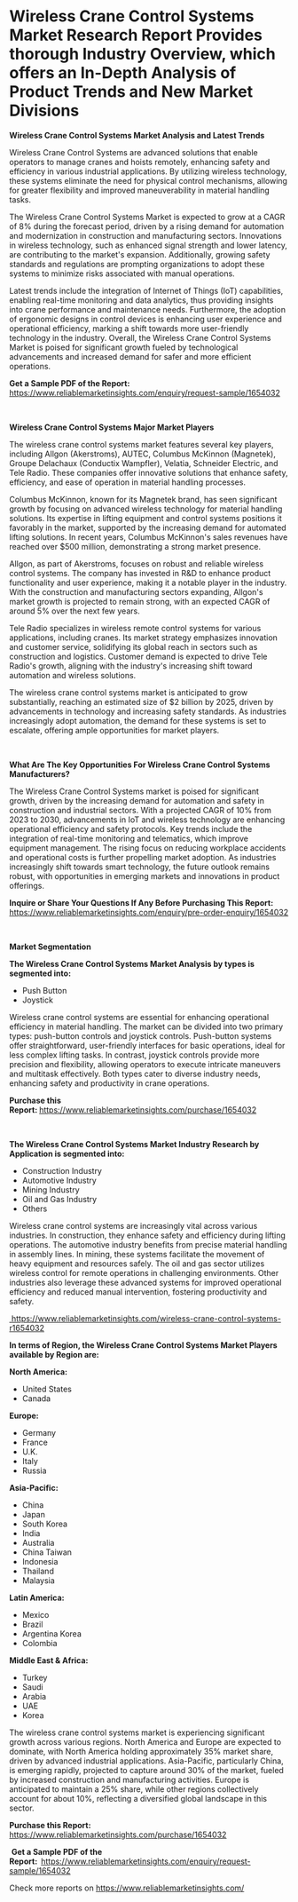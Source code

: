 <p><h1>Wireless Crane Control Systems Market Research Report Provides thorough Industry Overview, which offers an In-Depth Analysis of Product Trends and New Market Divisions</h1></p><p><strong>Wireless Crane Control Systems Market Analysis and Latest Trends</strong></p>
<p><p>Wireless Crane Control Systems are advanced solutions that enable operators to manage cranes and hoists remotely, enhancing safety and efficiency in various industrial applications. By utilizing wireless technology, these systems eliminate the need for physical control mechanisms, allowing for greater flexibility and improved maneuverability in material handling tasks.</p><p>The Wireless Crane Control Systems Market is expected to grow at a CAGR of 8% during the forecast period, driven by a rising demand for automation and modernization in construction and manufacturing sectors. Innovations in wireless technology, such as enhanced signal strength and lower latency, are contributing to the market's expansion. Additionally, growing safety standards and regulations are prompting organizations to adopt these systems to minimize risks associated with manual operations. </p><p>Latest trends include the integration of Internet of Things (IoT) capabilities, enabling real-time monitoring and data analytics, thus providing insights into crane performance and maintenance needs. Furthermore, the adoption of ergonomic designs in control devices is enhancing user experience and operational efficiency, marking a shift towards more user-friendly technology in the industry. Overall, the Wireless Crane Control Systems Market is poised for significant growth fueled by technological advancements and increased demand for safer and more efficient operations.</p></p>
<p><strong>Get a Sample PDF of the Report:&nbsp;</strong> <a href="https://www.reliablemarketinsights.com/enquiry/request-sample/1654032?utm_campaign=2639&utm_medium=2&utm_source=Github&utm_content=ia&utm_term=06032025&utm_id=wireless-crane-control-systems">https://www.reliablemarketinsights.com/enquiry/request-sample/1654032</a></p>
<p>&nbsp;</p>
<p><strong>Wireless Crane Control Systems Major Market Players</strong></p>
<p><p>The wireless crane control systems market features several key players, including Allgon (Akerstroms), AUTEC, Columbus McKinnon (Magnetek), Groupe Delachaux (Conductix Wampfler), Velatia, Schneider Electric, and Tele Radio. These companies offer innovative solutions that enhance safety, efficiency, and ease of operation in material handling processes.</p><p>Columbus McKinnon, known for its Magnetek brand, has seen significant growth by focusing on advanced wireless technology for material handling solutions. Its expertise in lifting equipment and control systems positions it favorably in the market, supported by the increasing demand for automated lifting solutions. In recent years, Columbus McKinnon's sales revenues have reached over $500 million, demonstrating a strong market presence.</p><p>Allgon, as part of Akerstroms, focuses on robust and reliable wireless control systems. The company has invested in R&D to enhance product functionality and user experience, making it a notable player in the industry. With the construction and manufacturing sectors expanding, Allgon's market growth is projected to remain strong, with an expected CAGR of around 5% over the next few years.</p><p>Tele Radio specializes in wireless remote control systems for various applications, including cranes. Its market strategy emphasizes innovation and customer service, solidifying its global reach in sectors such as construction and logistics. Customer demand is expected to drive Tele Radio's growth, aligning with the industry's increasing shift toward automation and wireless solutions.</p><p>The wireless crane control systems market is anticipated to grow substantially, reaching an estimated size of $2 billion by 2025, driven by advancements in technology and increasing safety standards. As industries increasingly adopt automation, the demand for these systems is set to escalate, offering ample opportunities for market players.</p></p>
<p>&nbsp;</p>
<p><strong>What Are The Key Opportunities For Wireless Crane Control Systems Manufacturers?</strong></p>
<p><p>The Wireless Crane Control Systems market is poised for significant growth, driven by the increasing demand for automation and safety in construction and industrial sectors. With a projected CAGR of 10% from 2023 to 2030, advancements in IoT and wireless technology are enhancing operational efficiency and safety protocols. Key trends include the integration of real-time monitoring and telematics, which improve equipment management. The rising focus on reducing workplace accidents and operational costs is further propelling market adoption. As industries increasingly shift towards smart technology, the future outlook remains robust, with opportunities in emerging markets and innovations in product offerings.</p></p>
<p><strong>Inquire or Share Your Questions If Any Before Purchasing This Report:</strong> <a href="https://www.reliablemarketinsights.com/enquiry/pre-order-enquiry/1654032?utm_campaign=2639&utm_medium=2&utm_source=Github&utm_content=ia&utm_term=06032025&utm_id=wireless-crane-control-systems">https://www.reliablemarketinsights.com/enquiry/pre-order-enquiry/1654032</a></p>
<p>&nbsp;</p>
<p><strong>Market Segmentation</strong></p>
<p><strong>The Wireless Crane Control Systems Market Analysis by types is segmented into:</strong></p>
<p><ul><li>Push Button</li><li>Joystick</li></ul></p>
<p><p>Wireless crane control systems are essential for enhancing operational efficiency in material handling. The market can be divided into two primary types: push-button controls and joystick controls. Push-button systems offer straightforward, user-friendly interfaces for basic operations, ideal for less complex lifting tasks. In contrast, joystick controls provide more precision and flexibility, allowing operators to execute intricate maneuvers and multitask effectively. Both types cater to diverse industry needs, enhancing safety and productivity in crane operations.</p></p>
<p><strong>Purchase this Report:&nbsp;</strong><a href="https://www.reliablemarketinsights.com/purchase/1654032?utm_campaign=2639&utm_medium=2&utm_source=Github&utm_content=ia&utm_term=06032025&utm_id=wireless-crane-control-systems">https://www.reliablemarketinsights.com/purchase/1654032</a></p>
<p>&nbsp;</p>
<p><strong>The Wireless Crane Control Systems Market Industry Research by Application is segmented into:</strong></p>
<p><ul><li>Construction Industry</li><li>Automotive Industry</li><li>Mining Industry</li><li>Oil and Gas Industry</li><li>Others</li></ul></p>
<p><p>Wireless crane control systems are increasingly vital across various industries. In construction, they enhance safety and efficiency during lifting operations. The automotive industry benefits from precise material handling in assembly lines. In mining, these systems facilitate the movement of heavy equipment and resources safely. The oil and gas sector utilizes wireless control for remote operations in challenging environments. Other industries also leverage these advanced systems for improved operational efficiency and reduced manual intervention, fostering productivity and safety.</p></p>
<p><a href="https://www.reliablemarketinsights.com/wireless-crane-control-systems-r1654032?utm_campaign=2639&utm_medium=2&utm_source=Github&utm_content=ia&utm_term=06032025&utm_id=wireless-crane-control-systems">&nbsp;https://www.reliablemarketinsights.com/wireless-crane-control-systems-r1654032</a></p>
<p><strong>In terms of Region, the Wireless Crane Control Systems Market Players available by Region are:</strong></p>
<p>
    <p> <strong> North America: </strong>
        <ul>
            <li>United States</li>
            <li>Canada</li>
        </ul>
        </p> 
    <p> <strong> Europe: </strong>
        <ul>
            <li>Germany</li>
            <li>France</li>
            <li>U.K.</li>
            <li>Italy</li>
            <li>Russia</li>
        </ul>
        </p> 
    <p> <strong> Asia-Pacific: </strong>
        <ul>
            <li>China</li>
            <li>Japan</li>
            <li>South Korea</li>
            <li>India</li>
            <li>Australia</li>
            <li>China Taiwan</li>
            <li>Indonesia</li>
            <li>Thailand</li>
            <li>Malaysia</li>
        </ul>
        </p> 
    <p> <strong> Latin America: </strong>
        <ul>
            <li>Mexico</li>
            <li>Brazil</li>
            <li>Argentina Korea</li>
            <li>Colombia</li>
        </ul>
        </p> 
    <p> <strong> Middle East & Africa: </strong>
        <ul>
            <li>Turkey</li>
            <li>Saudi</li>
            <li>Arabia</li>
            <li>UAE</li>
            <li>Korea</li>
        </ul>
    </p>
    </p>
<p><p>The wireless crane control systems market is experiencing significant growth across various regions. North America and Europe are expected to dominate, with North America holding approximately 35% market share, driven by advanced industrial applications. Asia-Pacific, particularly China, is emerging rapidly, projected to capture around 30% of the market, fueled by increased construction and manufacturing activities. Europe is anticipated to maintain a 25% share, while other regions collectively account for about 10%, reflecting a diversified global landscape in this sector.</p></p>
<p><strong>Purchase this Report: </strong><a href="https://www.reliablemarketinsights.com/purchase/1654032?utm_campaign=2639&utm_medium=2&utm_source=Github&utm_content=ia&utm_term=06032025&utm_id=wireless-crane-control-systems">https://www.reliablemarketinsights.com/purchase/1654032</a></p>
<p>&nbsp;<strong>Get a Sample PDF of the Report:&nbsp;&nbsp;</strong><a href="https://www.reliablemarketinsights.com/enquiry/request-sample/1654032?utm_campaign=2639&utm_medium=2&utm_source=Github&utm_content=ia&utm_term=06032025&utm_id=wireless-crane-control-systems">https://www.reliablemarketinsights.com/enquiry/request-sample/1654032</a></p>
<p><strong></strong></p>
<p>Check more reports on <a href="https://www.reliablemarketinsights.com/?utm_campaign=2639&utm_medium=2&utm_source=Github&utm_content=ia&utm_term=06032025&utm_id=wireless-crane-control-systems">https://www.reliablemarketinsights.com/</a></p>